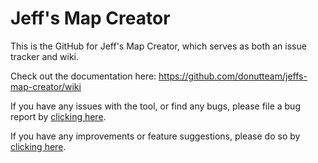 # Jeff's Map Creator
This is the GitHub for Jeff's Map Creator, which serves as both an issue tracker and wiki.

Check out the documentation here: https://github.com/donutteam/jeffs-map-creator/wiki

If you have any issues with the tool, or find any bugs, please file a bug report by [clicking here](https://github.com/donutteam/jeffs-map-creator/issues/new?assignees=&labels=&template=bug_report.md).

If you have any improvements or feature suggestions, please do so by [clicking here](https://github.com/donutteam/jeffs-map-creator/issues/new?assignees=&labels=&template=feature_request.md).
